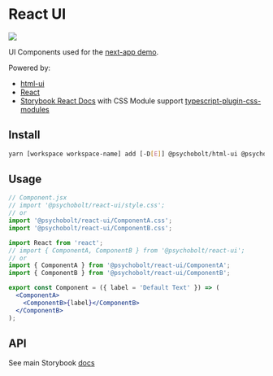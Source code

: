 # React UI

[<img src="https://codecov.io/gh/psychobolt/vite-storybook-boilerplate/branch/main/graph/badge.svg?flag=react-ui">](https://codecov.io/gh/psychobolt/vite-storybook-boilerplate/tree/main/packages/react-ui)

UI Components used for the [next-app demo](https://github.com/psychobolt/vite-storybook-boilerplate/tree/main/apps/next-app).

Powered by:

- [html-ui](https://github.com/psychobolt/vite-storybook-boilerplate/tree/main/packages/html-ui)
- [React](https://react.dev)
- [Storybook React Docs](https://storybook.js.org/docs/react/writing-docs/introduction) with CSS Module support [typescript-plugin-css-modules](https://github.com/mrmckeb/typescript-plugin-css-modules)

## Install

```sh
yarn [workspace workspace-name] add [-D[E]] @psychobolt/html-ui @psychobolt/react-ui
```

## Usage

```jsx
// Component.jsx
// import '@psychobolt/react-ui/style.css';
// or
import '@psychobolt/react-ui/ComponentA.css';
import '@psychobolt/react-ui/ComponentB.css';

import React from 'react';
// import { ComponentA, ComponentB } from '@psychobolt/react-ui';
// or
import { ComponentA } from '@psychobolt/react-ui/ComponentA';
import { ComponentB } from '@psychobolt/react-ui/ComponentB';

export const Component = ({ label = 'Default Text' }) => (
  <ComponentA>
    <ComponentB>{label}</ComponentB>
  </ComponentB>
);
```

## API

See main Storybook [docs](https://main--642f33339c5eee1cdf95b318.chromatic.com/?path=/docs/readme--docs)
